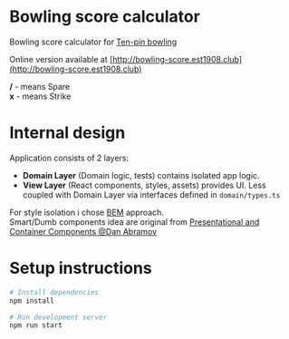 Bowling score calculator
===========

Bowling score calculator for [Ten-pin bowling](https://en.wikipedia.org/wiki/Ten-pin_bowling)

Online version available at [http://bowling-score.est1908.club](http://bowling-score.est1908.club)


**/** - means Spare  
**x** - means Strike

# Internal design

Application consists of 2 layers:

-   **Domain Layer** (Domain logic, tests) contains isolated app logic.
-   **View Layer** (React components, styles, assets) provides UI. Less coupled with Domain Layer via interfaces defined in `domain/types.ts`

For style isolation i chose [BEM](https://en.bem.info/methodology/quick-start/) approach.  
Smart/Dumb components idea are original from [Presentational and Container Components @Dan Abramov](https://medium.com/@dan_abramov/smart-and-dumb-components-7ca2f9a7c7d0)

# Setup instructions

```bash
# Install dependencies
npm install

# Run development server
npm run start

```
